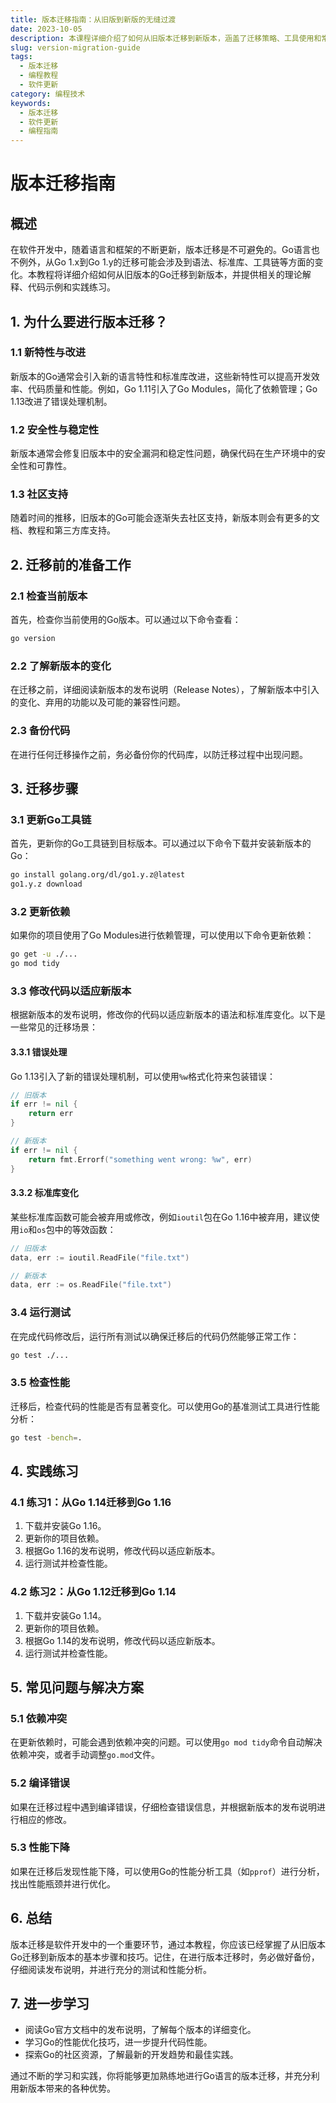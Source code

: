 ```yaml
---
title: 版本迁移指南：从旧版到新版的无缝过渡
date: 2023-10-05
description: 本课程详细介绍了如何从旧版本迁移到新版本，涵盖了迁移策略、工具使用和常见问题解决方法。
slug: version-migration-guide
tags:
  - 版本迁移
  - 编程教程
  - 软件更新
category: 编程技术
keywords:
  - 版本迁移
  - 软件更新
  - 编程指南
---
```


# 版本迁移指南

## 概述

在软件开发中，随着语言和框架的不断更新，版本迁移是不可避免的。Go语言也不例外，从Go 1.x到Go 1.y的迁移可能会涉及到语法、标准库、工具链等方面的变化。本教程将详细介绍如何从旧版本的Go迁移到新版本，并提供相关的理论解释、代码示例和实践练习。

## 1. 为什么要进行版本迁移？

### 1.1 新特性与改进

新版本的Go通常会引入新的语言特性和标准库改进，这些新特性可以提高开发效率、代码质量和性能。例如，Go 1.11引入了Go Modules，简化了依赖管理；Go 1.13改进了错误处理机制。

### 1.2 安全性与稳定性

新版本通常会修复旧版本中的安全漏洞和稳定性问题，确保代码在生产环境中的安全性和可靠性。

### 1.3 社区支持

随着时间的推移，旧版本的Go可能会逐渐失去社区支持，新版本则会有更多的文档、教程和第三方库支持。

## 2. 迁移前的准备工作

### 2.1 检查当前版本

首先，检查你当前使用的Go版本。可以通过以下命令查看：

```bash
go version
```

### 2.2 了解新版本的变化

在迁移之前，详细阅读新版本的发布说明（Release Notes），了解新版本中引入的变化、弃用的功能以及可能的兼容性问题。

### 2.3 备份代码

在进行任何迁移操作之前，务必备份你的代码库，以防迁移过程中出现问题。

## 3. 迁移步骤

### 3.1 更新Go工具链

首先，更新你的Go工具链到目标版本。可以通过以下命令下载并安装新版本的Go：

```bash
go install golang.org/dl/go1.y.z@latest
go1.y.z download
```

### 3.2 更新依赖

如果你的项目使用了Go Modules进行依赖管理，可以使用以下命令更新依赖：

```bash
go get -u ./...
go mod tidy
```

### 3.3 修改代码以适应新版本

根据新版本的发布说明，修改你的代码以适应新版本的语法和标准库变化。以下是一些常见的迁移场景：

#### 3.3.1 错误处理

Go 1.13引入了新的错误处理机制，可以使用`%w`格式化符来包装错误：

```go
// 旧版本
if err != nil {
    return err
}

// 新版本
if err != nil {
    return fmt.Errorf("something went wrong: %w", err)
}
```

#### 3.3.2 标准库变化

某些标准库函数可能会被弃用或修改，例如`ioutil`包在Go 1.16中被弃用，建议使用`io`和`os`包中的等效函数：

```go
// 旧版本
data, err := ioutil.ReadFile("file.txt")

// 新版本
data, err := os.ReadFile("file.txt")
```

### 3.4 运行测试

在完成代码修改后，运行所有测试以确保迁移后的代码仍然能够正常工作：

```bash
go test ./...
```

### 3.5 检查性能

迁移后，检查代码的性能是否有显著变化。可以使用Go的基准测试工具进行性能分析：

```bash
go test -bench=.
```

## 4. 实践练习

### 4.1 练习1：从Go 1.14迁移到Go 1.16

1. 下载并安装Go 1.16。
2. 更新你的项目依赖。
3. 根据Go 1.16的发布说明，修改代码以适应新版本。
4. 运行测试并检查性能。

### 4.2 练习2：从Go 1.12迁移到Go 1.14

1. 下载并安装Go 1.14。
2. 更新你的项目依赖。
3. 根据Go 1.14的发布说明，修改代码以适应新版本。
4. 运行测试并检查性能。

## 5. 常见问题与解决方案

### 5.1 依赖冲突

在更新依赖时，可能会遇到依赖冲突的问题。可以使用`go mod tidy`命令自动解决依赖冲突，或者手动调整`go.mod`文件。

### 5.2 编译错误

如果在迁移过程中遇到编译错误，仔细检查错误信息，并根据新版本的发布说明进行相应的修改。

### 5.3 性能下降

如果在迁移后发现性能下降，可以使用Go的性能分析工具（如`pprof`）进行分析，找出性能瓶颈并进行优化。

## 6. 总结

版本迁移是软件开发中的一个重要环节，通过本教程，你应该已经掌握了从旧版本Go迁移到新版本的基本步骤和技巧。记住，在进行版本迁移时，务必做好备份，仔细阅读发布说明，并进行充分的测试和性能分析。

## 7. 进一步学习

- 阅读Go官方文档中的发布说明，了解每个版本的详细变化。
- 学习Go的性能优化技巧，进一步提升代码性能。
- 探索Go的社区资源，了解最新的开发趋势和最佳实践。

通过不断的学习和实践，你将能够更加熟练地进行Go语言的版本迁移，并充分利用新版本带来的各种优势。